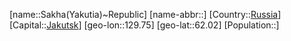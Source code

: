 ﻿---
location: [62.02,129.75]
type: State
tags:
- geo/State


SpocWebEntityId: 37050
isDeleted: false
confidential: public

---
[name::Sakha(Yakutia)~Republic]
[name-abbr::]
[Country::[Russia](geo/Continent/Europe/Russia.md)]
[Capital::[Jakutsk](geo/Continent/Europe/Russia/Jakutsk.md)]
[geo-lon::129.75]
[geo-lat::62.02]
[Population::]

